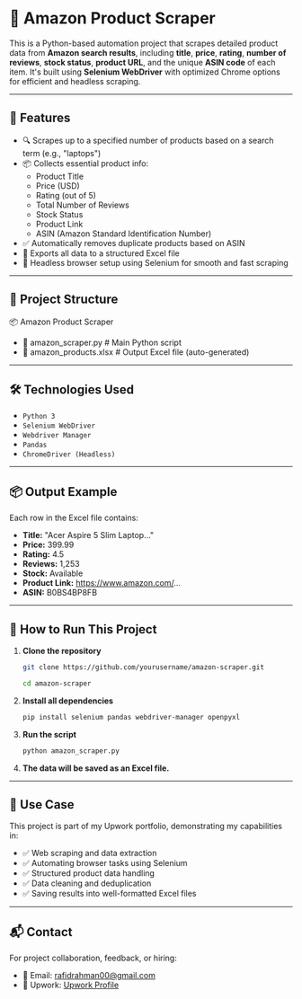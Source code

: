# 🛒 Amazon Product Scraper

This is a Python-based automation project that scrapes detailed product data from **Amazon search results**, including **title**, **price**, **rating**, **number of reviews**, **stock status**, **product URL**, and the unique **ASIN code** of each item. It's built using **Selenium WebDriver** with optimized Chrome options for efficient and headless scraping.

---

## 🚀 Features

- 🔍 Scrapes up to a specified number of products based on a search term (e.g., "laptops")
- 📦 Collects essential product info:
  - Product Title
  - Price (USD)
  - Rating (out of 5)
  - Total Number of Reviews
  - Stock Status
  - Product Link
  - ASIN (Amazon Standard Identification Number)
- ✅ Automatically removes duplicate products based on ASIN
- 📄 Exports all data to a structured Excel file
- 🧠 Headless browser setup using Selenium for smooth and fast scraping

---

## 📁 Project Structure
📦 Amazon Product Scraper
- 📜 amazon_scraper.py # Main Python script
- 📄 amazon_products.xlsx # Output Excel file (auto-generated)


---

## 🛠️ Technologies Used

- `Python 3`
- `Selenium WebDriver`
- `Webdriver Manager`
- `Pandas`
- `ChromeDriver (Headless)`

---

## 📦 Output Example

Each row in the Excel file contains:
- **Title:** "Acer Aspire 5 Slim Laptop..."
- **Price:** 399.99
- **Rating:** 4.5
- **Reviews:** 1,253
- **Stock:** Available
- **Product Link:** https://www.amazon.com/...
- **ASIN:** B0BS4BP8FB

---

## 🧪 How to Run This Project

1. **Clone the repository**  
   ```bash
   git clone https://github.com/yourusername/amazon-scraper.git
   ```
   ```bash
   cd amazon-scraper
   ```
2. **Install all dependencies**
   ```bash
   pip install selenium pandas webdriver-manager openpyxl
   ```
3. **Run the script**
   ```bash
   python amazon_scraper.py
   ```
4. **The data will be saved as an Excel file.**

---


## 🎯 Use Case
This project is part of my Upwork portfolio, demonstrating my capabilities in:

- ✅ Web scraping and data extraction
- ✅ Automating browser tasks using Selenium
- ✅ Structured product data handling
- ✅ Data cleaning and deduplication
- ✅ Saving results into well-formatted Excel files

---

## 📬 Contact
For project collaboration, feedback, or hiring:
-  📧 Email: rafidrahman00@gmail.com
-  💼 Upwork: [Upwork Profile](https://www.upwork.com/freelancers/~01d564beb96daefba0?mp_source=share)


